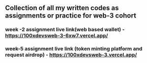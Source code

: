 ## Collection of all my written codes as assignments or practice for web-3 cohort 

### week -2 assignment live link(web based wallet) - https://100xdevsweb-3-6xw7.vercel.app/
### week-5 assignment live link (token minting platform and request airdrop) - https://100xdevsweb-3.vercel.app/